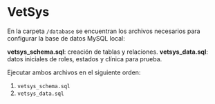 # VetSys

En la carpeta `/database` se encuentran los archivos necesarios para configurar la base de datos MySQL local:

**vetsys_schema.sql**: creación de tablas y relaciones.
**vetsys_data.sql**: datos iniciales de roles, estados y clínica para prueba.

Ejecutar ambos archivos en el siguiente orden:
1. `vetsys_schema.sql`
2. `vetsys_data.sql`
